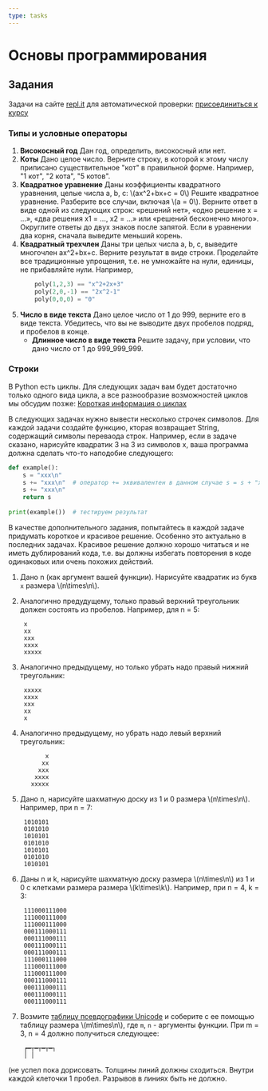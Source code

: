```yaml
---
type: tasks
---
```


# Основы программирования

## Задания

Задачи на сайте [repl.it](http://repl.it) для автоматической проверки:
[присоединиться к курсу](https://repl.it/classroom/invite/Y4lXO57)

### Типы и условные операторы
1. **Високосный год** Дан год, определить, високосный или нет.
1. **Коты** Дано целое число. Верните строку, в которой к этому числу приписано существительное "кот"
в правильной форме. Например, "1 кот", "2 кота", "5 котов".
1. **Квадратное уравнение** Даны коэффициенты квадратного уравнения, целые числа a, b, c: \\(ax^2+bx+c = 0\\) Решите квадратное уравнение.
Разберите все случаи, включая \\(a = 0\\). Верните ответ в виде одной из следующих строк: «решений нет», «одно решение x = ...»,
«два решения x1 = ..., x2 = ...» или «решений бесконечно много». Округлите ответы до двух знаков после запятой.
Если в уравнении два корня, сначала выведите меньший корень.
1. **Квадратный трехчлен** Даны три целых числа a, b, с, выведите многочлен ax^2+bx+с. Верните результат в виде строки.
Проделайте все традиционные упрощения, т.е. не умножайте на нули, единицы, не прибавляйте нули. Например,
    ```python
        poly(1,2,3) == "x^2+2x+3"
        poly(2,0,-1) == "2x^2-1"
        poly(0,0,0) = "0"
    ```
1. **Число в виде текста** Дано целое число от 1 до 999, верните его в виде текста. Убедитесь, что вы не выводите двух пробелов подряд,
и пробелов в конце.
    * **Длинное число в виде текста** Решите задачу, при условии, что дано число от 1 до 999_999_999.

### Строки
В Python есть циклы. Для следующих задач вам будет достаточно только одного вида цикла, а все разнообразие возможностей циклов мы обсудим позже: [Короткая информация о циклах](loops.md)

В следующих задачах нужно вывести несколько строчек символов. Для каждой задачи создайте функцию, кторая возвращает String, содержащий
символы переваода строк. Например, если в задаче сказано, нарисуйте квадратик 3 на 3 из символов x, ваша программа должна сделать
что-то наподобие следующего:
```python
def example():
    s = "xxx\n"
    s += "xxx\n"  # оператор += эквивалентен в данном случае s = s + "xxx\n"
    s += "xxx\n"
    return s
    
print(example())  # тестируем результат
```

В качестве дополнительного задания, попытайтесь в каждой задаче придумать короткое и красивое решение. Особенно это актуально в последних задачах. Красивое решение должно хорошо читаться и не иметь дублирований кода, т.е. вы должны избегать повторения
в коде одинаковых или очень похожих действий.

1. Дано n (как аргумент вашей функции). Нарисуйте квадратик из букв `x` размера \\(n\\times\\n\\).
1. Аналогично предудущему, только правый верхний треугольник должен состоять из пробелов. Например, для n = 5:

        x
        xx
        xxx
        xxxx
        xxxxx
        
1. Аналогично предыдущему, но только убрать надо правый нижний треугольник:

        xxxxx
        xxxx
        xxx
        xx
        x
        
1. Аналогично предыдущему, но убрать надо левый верхний треугольник:

              x
             xx
            xxx
           xxxx
          xxxxx
          
1. Дано n, нарисуйте шахматную доску из 1 и 0 размера \\(n\\times\\n\\). Например, при n = 7:

        1010101
        0101010
        1010101
        0101010
        1010101
        0101010
        1010101
        
1. Даны n и k, нарисуйте шахматную доску размера \\(n\\times\\n\\) из 1 и 0 с клетками размера размера \\(k\\times\\k\\). Например,
при n = 4, k = 3:

        111000111000
        111000111000
        111000111000
        000111000111
        000111000111
        000111000111
        000111000111
        111000111000
        111000111000
        111000111000
        000111000111
        000111000111
        000111000111
        000111000111
        
1. Возмите [таблицу псевдографики Unicode](https://ru.wikipedia.org/wiki/%D0%9F%D1%81%D0%B5%D0%B2%D0%B4%D0%BE%D0%B3%D1%80%D0%B0%D1%84%D0%B8%D0%BA%D0%B0) и соберите с ее помощью
таблицу размера \\(m\\times\\n\\), где `m`, `n` - аргументы функции. При m = 3, n = 4 должно получиться следующее:

        ┍━┬━┬━┬━┐
        │ │
        
(не успел пока дорисовать. Толщины линий должны сходиться. Внутри каждой клеточки 1 пробел. Разрывов в линиях быть не должно.
